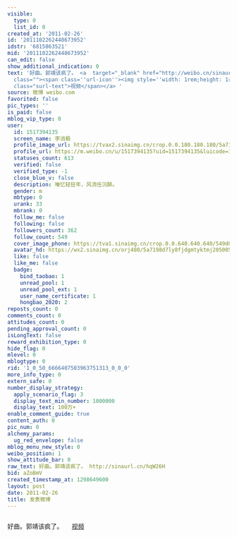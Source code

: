```yaml
---
visible:
  type: 0
  list_id: 0
created_at: '2011-02-26'
id: '2011102262448673952'
idstr: '6815863521'
mid: '2011102262448673952'
can_edit: false
show_additional_indication: 0
text: '好曲。郭靖该疯了。 <a  target="_blank" href="http://weibo.cn/sinaurl?toasturl=http%3A%2F%2Fv.ku6.com%2Fshow%2FD4nrh9f3sr35ZR_P.html%3Furl_type%3D1%26object_type%3D%26pos%3D1&luicode=10000011&lfid=2304131517394135_-_WEIBO_SECOND_PROFILE_WEIBO"
  class=""><span class=''url-icon''><img style=''width: 1rem;height: 1rem'' src=''http://u1.sinaimg.cn/upload/2014/10/16/timeline_card_small_video_default.png''></span><span
  class="surl-text">视频</span></a> '
source: 微博 weibo.com
favorited: false
pic_types: ''
is_paid: false
mblog_vip_type: 0
user:
  id: 1517394135
  screen_name: 李消极
  profile_image_url: https://tvax2.sinaimg.cn/crop.0.0.180.180.180/5a7198d7ly8fjdgmtyktmj20500500so.jpg?KID=imgbed,tva&Expires=1606400277&ssig=8uctJmRfU4
  profile_url: https://m.weibo.cn/u/1517394135?uid=1517394135&luicode=10000011&lfid=2304131517394135_-_WEIBO_SECOND_PROFILE_WEIBO
  statuses_count: 613
  verified: false
  verified_type: -1
  close_blue_v: false
  description: 唯忆轻狂年，风流任沉醉。
  gender: m
  mbtype: 0
  urank: 33
  mbrank: 0
  follow_me: false
  following: false
  followers_count: 362
  follow_count: 549
  cover_image_phone: https://tva1.sinaimg.cn/crop.0.0.640.640.640/549d0121tw1egm1kjly3jj20hs0hsq4f.jpg
  avatar_hd: https://wx2.sinaimg.cn/orj480/5a7198d7ly8fjdgmtyktmj20500500so.jpg
  like: false
  like_me: false
  badge:
    bind_taobao: 1
    unread_pool: 1
    unread_pool_ext: 1
    user_name_certificate: 1
    hongbao_2020: 2
reposts_count: 0
comments_count: 0
attitudes_count: 0
pending_approval_count: 0
isLongText: false
reward_exhibition_type: 0
hide_flag: 0
mlevel: 0
mblogtype: 0
rid: '1_0_50_6666407503963751313_0_0_0'
more_info_type: 0
extern_safe: 0
number_display_strategy:
  apply_scenario_flag: 3
  display_text_min_number: 1000000
  display_text: 100万+
enable_comment_guide: true
content_auth: 0
pic_num: 0
alchemy_params:
  ug_red_envelope: false
mblog_menu_new_style: 0
weibo_position: 1
show_attitude_bar: 0
raw_text: 好曲。郭靖该疯了。 http://sinaurl.cn/hqW26H ​​​
bid: aZoBmV
created_timestamp_at: 1298649600
layout: post
date: 2011-02-26
title: 发表微博
---
```


![]()

好曲。郭靖该疯了。 <a  target="_blank" href="http://weibo.cn/sinaurl?toasturl=http%3A%2F%2Fv.ku6.com%2Fshow%2FD4nrh9f3sr35ZR_P.html%3Furl_type%3D1%26object_type%3D%26pos%3D1&luicode=10000011&lfid=2304131517394135_-_WEIBO_SECOND_PROFILE_WEIBO" class=""><span class='url-icon'><img style='width: 1rem;height: 1rem' src='http://u1.sinaimg.cn/upload/2014/10/16/timeline_card_small_video_default.png'></span><span class="surl-text">视频</span></a> 

